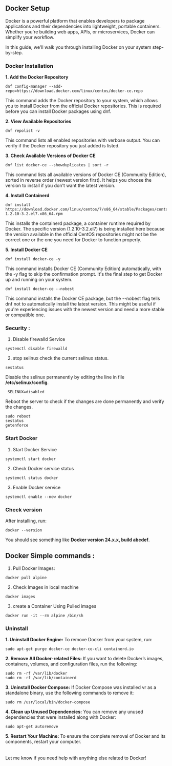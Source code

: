 ## Docker Setup

Docker is a powerful platform that enables developers to package applications and their dependencies into lightweight, portable containers. Whether you're building web apps, APIs, or microservices, Docker can simplify your workflow.

In this guide, we'll walk you through installing Docker on your system step-by-step.

### Docker Installation
**1. Add the Docker Repository**
```
dnf config-manager --add-repo=https://download.docker.com/linux/centos/docker-ce.repo
```
 This command adds the Docker repository to your system, which allows you to install Docker from the official Docker repositories. This is required before you can install Docker packages using dnf.

**2. View Available Repositories**
```
dnf repolist -v
```
This command lists all enabled repositories with verbose output. You can verify if the Docker repository you just added is listed.

**3. Check Available Versions of Docker CE**
```
dnf list docker-ce --showduplicates | sort -r
```
This command lists all available versions of Docker CE (Community Edition), sorted in reverse order (newest version first). It helps you choose the version to install if you don't want the latest version.

**4.  Install Containerd**
```
dnf install https://download.docker.com/linux/centos/7/x86_64/stable/Packages/containerd.io-1.2.10-3.2.el7.x86_64.rpm
```
This installs the containerd package, a container runtime required by Docker. The specific version (1.2.10-3.2.el7) is being installed here because the version available in the official CentOS repositories might not be the correct one or the one you need for Docker to function properly.

**5. Install Docker CE**
```
dnf install docker-ce -y
```
This command installs Docker CE (Community Edition) automatically, with the -y flag to skip the confirmation prompt. It's the final step to get Docker up and running on your system.

```
dnf install docker-ce --nobest
```
This command installs the Docker CE package, but the --nobest flag tells dnf not to automatically install the latest version. This might be useful if you're experiencing issues with the newest version and need a more stable or compatible one.

### Security :
1. Disable firewalld Service
```
systemctl disable firewalld
```
2. stop selinux
check the current selinux status.
```
sestatus
```
Disable the selinux permanently by editing the line in file **/etc/selinux/config**.
```
 SELINUX=disabled
```
Reboot the server to check if the changes are done permanently and verify the changes.
```
sudo reboot
sestatus
getenforce
```

### Start Docker
1. Start Docker Service
```
systemctl start docker
```
2. Check Docker service status
```
systemctl status docker
```
3. Enable Docker service
```
systemctl enable --now docker
```

### Check version
After installing, run:
```
docker --version
```
You should see something like **Docker version 24.x.x, build abcdef**.

## Docker Simple commands :
1. Pull Docker Images:
```
docker pull alpine
```
2. Check Images in local machine
```
docker images
```
3. create a Container Using Pulled images
```
docker run -it --rm alpine /bin/sh
```

### Uninstall
**1. Uninstall Docker Engine:** To remove Docker from your system, run:
```
sudo apt-get purge docker-ce docker-ce-cli containerd.io
```
**2. Remove All Docker-related Files:** If you want to delete Docker’s images, containers, volumes, and configuration files, run the following:
```
sudo rm -rf /var/lib/docker
sudo rm -rf /var/lib/containerd
```
**3. Uninstall Docker Compose:** If Docker Compose was installed vr as a standalone binary, use the following commands to remove it:
```
sudo rm /usr/local/bin/docker-compose
```
**4. Clean up Unused Dependencies:** You can remove any unused dependencies that were installed along with Docker:
```
sudo apt-get autoremove
```
**5. Restart Your Machine:** To ensure the complete removal of Docker and its components, restart your computer.
</br></br></br>
Let me know if you need help with anything else related to Docker!
